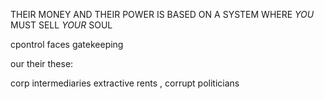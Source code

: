 THEIR MONEY AND THEIR POWER IS BASED ON A SYSTEM WHERE _YOU_ MUST SELL _YOUR_ SOUL

cpontrol faces gatekeeping

our their these:

corp intermediaries extractive rents , corrupt politicians

